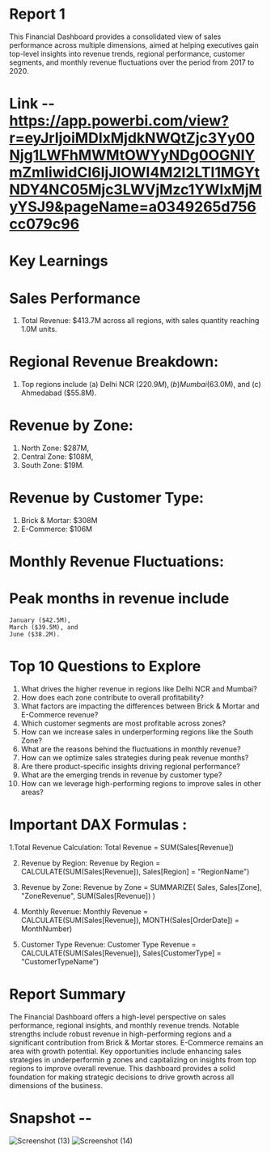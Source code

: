 
# Report 1
This Financial Dashboard provides a consolidated view of sales performance across multiple dimensions, 
aimed at helping executives gain top-level insights into revenue trends, regional performance, customer segments, and monthly revenue fluctuations 
over the period from 2017 to 2020.
# Link -- https://app.powerbi.com/view?r=eyJrIjoiMDIxMjdkNWQtZjc3Yy00Njg1LWFhMWMtOWYyNDg0OGNlYmZmIiwidCI6IjJlOWI4M2I2LTI1MGYtNDY4NC05Mjc3LWVjMzc1YWIxMjMyYSJ9&pageName=a0349265d756cc079c96

# Key Learnings
# Sales Performance
1. Total Revenue: $413.7M across all regions, with sales quantity reaching 1.0M units.
# Regional Revenue Breakdown:
1. Top regions include 
	(a) Delhi NCR ($220.9M), 
	(b) Mumbai ($63.0M), and 
	(c) Ahmedabad ($55.8M).
# Revenue by Zone:
1. North Zone: $287M, 
2. Central Zone: $108M, 
3. South Zone: $19M.
# Revenue by Customer Type:
1. Brick & Mortar: $308M
2. E-Commerce: $106M
# Monthly Revenue Fluctuations:
# Peak months in revenue include 
	January ($42.5M), 
	March ($39.5M), and 
	June ($38.2M).
# Top 10 Questions to Explore
1. What drives the higher revenue in regions like Delhi NCR and Mumbai?
2. How does each zone contribute to overall profitability?
3. What factors are impacting the differences between Brick & Mortar and E-Commerce revenue?
4. Which customer segments are most profitable across zones?
5. How can we increase sales in underperforming regions like the South Zone?
6. What are the reasons behind the fluctuations in monthly revenue?
7. How can we optimize sales strategies during peak revenue months?
8. Are there product-specific insights driving regional performance?
9. What are the emerging trends in revenue by customer type?
10. How can we leverage high-performing regions to improve sales in other areas?
# Important DAX Formulas : 
1.Total Revenue Calculation:
Total Revenue = SUM(Sales[Revenue])

2. Revenue by Region:
Revenue by Region = CALCULATE(SUM(Sales[Revenue]), Sales[Region] = "RegionName")

3. Revenue by Zone:
Revenue by Zone = SUMMARIZE(
    Sales,
    Sales[Zone],
    "ZoneRevenue", SUM(Sales[Revenue])
)

4. Monthly Revenue:
Monthly Revenue = CALCULATE(SUM(Sales[Revenue]), MONTH(Sales[OrderDate]) = MonthNumber)

5. Customer Type Revenue:
Customer Type Revenue = 
CALCULATE(SUM(Sales[Revenue]), Sales[CustomerType] = "CustomerTypeName")

# Report Summary
The Financial Dashboard offers a high-level perspective on sales performance, regional insights, and monthly revenue trends. 
Notable strengths include robust revenue in high-performing regions and a significant contribution from Brick & Mortar stores. 
E-Commerce remains an area with growth potential. Key opportunities include enhancing sales strategies in underperformin g zones and capitalizing 
on insights from top regions to improve overall revenue. This dashboard provides a solid foundation for making strategic decisions to 
drive growth across all dimensions of the business.

# Snapshot -- 
![Screenshot (13)](https://github.com/user-attachments/assets/ff2512da-1d96-4211-9725-dfbff41352be)
![Screenshot (14)](https://github.com/user-attachments/assets/c65a9f65-6b70-44ff-8b57-f0aded54f30c)





